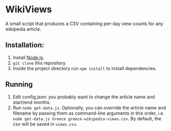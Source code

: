 # WikiViews

A small script that produces a CSV containing per-day view counts for any wikipedia article.

## Installation:
1. Install [Node.js](https://nodejs.org/).
2. `git clone` this repository.
3. Inside the project directory run `npm install` to install dependencies.

## Running
1. Edit config.json: you probably want to change the article name and start/end months.
2. Run `node get-data.js`. Optionally, you can override the article name and filename by passing them as command-line arguments in this order, i.e. `node get-data.js Greece greece-wikipedia-views.csv`. By default, the csv will be saved in `views.csv`.
